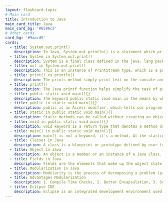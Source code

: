 ```yaml
---
layout: flashcard-topic
# Main card
title: Introduction to Java
main_card_title: Java
main_card_bg: '#6586c3'
# Other cards
card_bg: '#9aacd5'
cards:
  - title: System.out.print()
    description: In Java, System.out.println() is a statement which prints the argument passed inside it. The print() method display results on the console.
  - title: System in System.out.print() 
    description: System is a final class defined in the java. lang package. 
  - title: out in System.out.print() 
    description: This is an instance of PrintStream type, which is a public and static member field of the System class.
  - title: print() vs println()
    description: The prints method simply print text on the console and does not add any new line. While println adds new line after print text on console.
  - title: printf()
    description: The Java printf function helps simplify the task of printing formatted output to the console, terminal window or log files.
  - title: public static void main(){}
    description: The keyword public static void main is the means by which you create a main method within the Java application.
  - title: public in static void main(){}
    description: public is an Access modifier, which tells our program from where and who can acces our method. Making the main() method public means it is globally available, So, JVM can invoke it from outside the class.
  - title: static in public static void main(){}
    description: Static methods can be called without creating an object of class. The main() method is static so that JVM can invoke it without instantiating the class. 
  - title: void in public static void main(){}
    description: void keyword is a return type that denotes a method doesn’t return anything. As our main() method doesn’t return anything, so void is used.
  - title: main() in public static void main(){}
    description: main() is not a keyword, it's a method. At the starting point of java program, JVM looks for the main() method.
  - title: Classes in Java
    description: A class is a blueprint or prototype defined by user from which objects are created. It represents the group of objects which have common properties.
  - title: Object in Java
    description: An object is a member or an instance of a Java class. Each object has an identity, a behavior and a state.
  - title: Fields in Java
    description: Fields are the elements that make up the object state. Object behavior is implemented through Methods.
  - title: Modularization in Java
    description: Modularity is the process of decomposing a problem (program) into a set of modules so as to reduce the overall complexity of the problem.
  - title: Advantages Modularization
    description: 1. Compile Time Checks, 2. Better Encapsulation, 3. Smaller Java Runtime
  - title: Eclipse IDE
    description: Eclipse is an integrated development environment used by programmers to develop software.
---
```


